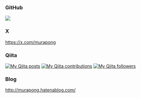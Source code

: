 ### GitHub

<div>
  <a href="https://github.com/anuraghazra/github-readme-stats">
    <img src="https://github-readme-stats.vercel.app/api?username=murapong&count_private=true&show_icons=true" />
  </a>
</div>

### X

https://x.com/murapong

### Qiita

<div>
  <p>
    <a href="http://qiita.com/murapong"><img src="https://qiita-badge.apiapi.app/s/murapong/posts.svg" alt="My Qiita posts"></a>
    <a href="http://qiita.com/murapong"><img src="https://qiita-badge.apiapi.app/s/murapong/contributions.svg" alt="My Qiita contributions"></a>
    <a href="http://qiita.com/murapong"><img src="https://qiita-badge.apiapi.app/s/murapong/followers.svg" alt="My Qiita followers"></a>
  </p>
</div>

### Blog

http://murapong.hatenablog.com/
